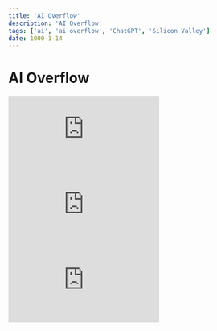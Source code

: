 ```yaml
---
title: 'AI Overflow'
description: 'AI Overflow'
tags: ['ai', 'ai overflow', 'ChatGPT', 'Silicon Valley']
date: 1000-1-14
---
```


# AI Overflow

<iframe className="codepen" src="https://www.youtube.com/embed/Y1gFSENorEY" title="Silicon Valley: Gilfoyle Made A Bot (Season 6 Episode 1 Clip) | HBO" frameBorder="0" allow="accelerometer; autoplay; clipboard-write; encrypted-media; gyroscope; picture-in-picture; web-share" allowFullScreen></iframe>

<iframe className="codepen" src="https://www.youtube.com/embed/9-1P0v4IIwE" title="Silicon Valley S06E01 - AI Gilfoyle" frameBorder="0" allow="accelerometer; autoplay; clipboard-write; encrypted-media; gyroscope; picture-in-picture; web-share" allowFullScreen></iframe>

<iframe className="codepen" src="https://www.youtube.com/embed/2TpSWVN4zkg" title="Silicon Valley S06E01 - AI Dinesh Breaks Everything" frameBorder="0" allow="accelerometer; autoplay; clipboard-write; encrypted-media; gyroscope; picture-in-picture; web-share" allowFullScreen></iframe>
